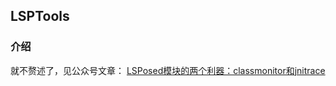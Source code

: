 ## LSPTools

### 介绍
就不赘述了，见公众号文章：
[LSPosed模块的两个利器：classmonitor和jnitrace](https://mp.weixin.qq.com/s/r8lXmZfq7AI8diX3UkNZRQ)


